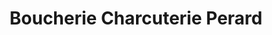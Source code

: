 ---
title: "Boucherie Charcuterie Perard"
url: /saint-omer/boucherie-charcuterie-perard/
shop: Metzgerei
---